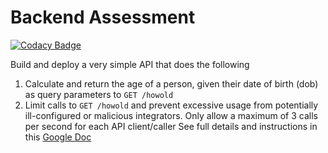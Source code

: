 # Backend Assessment

[![Codacy Badge](https://app.codacy.com/project/badge/Grade/c06e3d85f828471697516ab6d658c21d)](https://www.codacy.com/gh/hayatu89/simple-api/dashboard?utm_source=github.com&amp;utm_medium=referral&amp;utm_content=hayatu89/simple-api&amp;utm_campaign=Badge_Grade)

Build and deploy a very simple API that does the following

1.  Calculate and return the age of a person, given their date of birth (dob) as query parameters to `GET /howold`
2.  Limit calls to `GET /howold` and prevent excessive usage from potentially ill-configured or malicious integrators. Only allow a maximum of 3 calls per second for each API client/caller
See full details and instructions in this [Google Doc](https://docs.google.com/document/d/1ma5vKz0j34gwI9WYrZddMM1ENlQddGOVFJ5qdSq2QlQ)